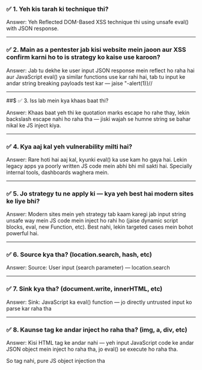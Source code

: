 ### ✅ 1. Yeh kis tarah ki technique thi?

Answer:
Yeh Reflected DOM-Based XSS technique thi using unsafe eval() with JSON response.


---

### ✅ 2. Main as a pentester jab kisi website mein jaoon aur XSS confirm karni ho to is strategy ko kaise use karoon?

Answer:
Jab tu dekhe ke user input JSON response mein reflect ho raha hai aur JavaScript eval() ya similar functions use kar rahi hai, tab tu input ke andar string breaking payloads test kar — jaise \"-alert(1)}//


---

##$ ✅ 3. Iss lab mein kya khaas baat thi?

Answer:
Khaas baat yeh thi ke quotation marks escape ho rahe thay, lekin backslash escape nahi ho raha tha — jiski wajah se humne string se bahar nikal ke JS inject kiya.


---

### ✅ 4. Kya aaj kal yeh vulnerability milti hai?

Answer:
Rare hoti hai aaj kal, kyunki eval() ka use kam ho gaya hai. Lekin legacy apps ya poorly written JS code mein abhi bhi mil sakti hai. Specially internal tools, dashboards waghera mein.


---

### ✅ 5. Jo strategy tu ne apply ki — kya yeh best hai modern sites ke liye bhi?

Answer:
Modern sites mein yeh strategy tab kaam karegi jab input string unsafe way mein JS code mein inject ho rahi ho (jaise dynamic script blocks, eval, new Function, etc). Best nahi, lekin targeted cases mein bohot powerful hai.


---

### ✅ 6. Source kya tha? (location.search, hash, etc)

Answer:
Source: User input (search parameter) — location.search


---

### ✅ 7. Sink kya tha? (document.write, innerHTML, etc)

Answer:
Sink: JavaScript ka eval() function — jo directly untrusted input ko parse kar raha tha


---

### ✅ 8. Kaunse tag ke andar inject ho raha tha? (img, a, div, etc)

Answer:
Kisi HTML tag ke andar nahi — yeh input JavaScript code ke andar JSON object mein inject ho raha tha, jo eval() se execute ho raha tha.

So tag nahi, pure JS object injection tha